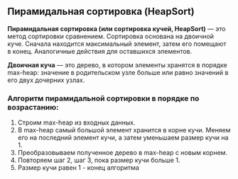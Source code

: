 ## Пирамидальная сортировка (HeapSort)
**Пирамидальная сортировка (или сортировка кучей, HeapSort)** — это метод сортировки сравнением. Сортировка основана на двоичной куче. Cначала находится максимальный элемент, затем его помещают в конец. Аналогичные действия для оставшихся элементов.

**Двоичная куча** — это дерево, в котором элементы хранятся в порядке max-heap: значение в родительском узле больше или равно значений в его двух дочерних узлах. 


### Алгоритм пирамидальной сортировки в порядке по возрастанию:

1. Строим max-heap из входных данных.
2. В max-heap самый большой элемент хранится в корне кучи. Меняем его на последний элемент кучи, а затем уменьшаем размер кучи на 1.
3. Преобразовываем полученное дерево в max-heap с новым корнем.
4. Повторяем шаг 2, шаг 3, пока размер кучи больше 1.
5. Размер кучи равен 1 - конец алгоритма
